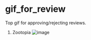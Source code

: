 # gif_for_review
Top gif for approving/rejecting reviews.

1. Zootopia
![image](https://cs8.pikabu.ru/post_img/2016/11/14/11/1479152491148632343.gif)
